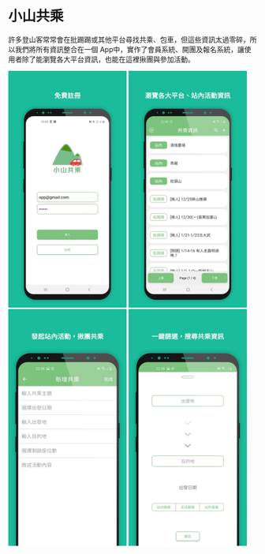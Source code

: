 # 小山共乘
許多登山客常常會在批踢踢或其他平台尋找共乘、包車，但這些資訊太過零碎，所以我們將所有資訊整合在一個 App中，實作了會員系統、開團及報名系統，讓使用者除了能瀏覽各大平台資訊，也能在這裡揪團與參加活動。

<img src="小山共乘_201228_3.jpg" height="480" >
<img src="小山共乘_201228_2.jpg" height="480" >
<img src="小山共乘_201228_1.jpg" height="480" >
<img src="小山共乘_201228_0.jpg" height="480" >
